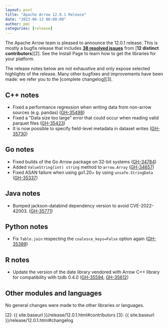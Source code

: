 ```yaml
---
layout: post
title: "Apache Arrow 12.0.1 Release"
date: "2023-06-13 00:00:00"
author: pmc
categories: [release]
---
```

<!--
{% comment %}
Licensed to the Apache Software Foundation (ASF) under one or more
contributor license agreements.  See the NOTICE file distributed with
this work for additional information regarding copyright ownership.
The ASF licenses this file to you under the Apache License, Version 2.0
(the "License"); you may not use this file except in compliance with
the License.  You may obtain a copy of the License at

http://www.apache.org/licenses/LICENSE-2.0

Unless required by applicable law or agreed to in writing, software
distributed under the License is distributed on an "AS IS" BASIS,
WITHOUT WARRANTIES OR CONDITIONS OF ANY KIND, either express or implied.
See the License for the specific language governing permissions and
limitations under the License.
{% endcomment %}
-->


The Apache Arrow team is pleased to announce the 12.0.1 release.
This is mostly a bugfix release that includes [**38 resolved issues**][1]
from [**12 distinct contributors**][2]. See the Install Page to learn how to
get the libraries for your platform.

The release notes below are not exhaustive and only expose selected highlights
of the release. Many other bugfixes and improvements have been made: we refer
you to the [complete changelog][3].

## C++ notes

 * Fixed a performance regression when writing data from non-arrow sources (e.g. pandas) ([GH-35498](https://github.com/apache/arrow/pull/35565))
 * Fixed a "Data size too large" error that could occur when reading valid parquet files ([GH-35423](https://github.com/apache/arrow/pull/35428))
 * It is now possible to specify field-level metadata in dataset writes ([GH-35730](https://github.com/apache/arrow/pull/35860))


## Go notes

* Fixed builds of the Go Arrow package on 32-bit systems ([GH-34784](https://github.com/apache/arrow/pull/35767))
* Added `ValueString(int) string` method to `arrow.Array` ([GH-34657](https://github.com/apache/arrow/pull/34986))
* Fixed ASAN failure when using go1.20+ by using `unsafe.StringData` ([GH-35337](https://github.com/apache/arrow/pull/35338))


## Java notes

* Bumped jackson-databind dependency version to avoid CVE-2022-42003. ([GH-35771](https://github.com/apache/arrow/pull/35771))


## Python notes

* Fix `Table.join` respecting the `coalesce_keys=False` option again ([GH-35389](https://github.com/apache/arrow/issues/35389))


## R notes

* Update the version of the date library vendored with Arrow C++ library for compatibility with tzdb 0.4.0 ([GH-35594](https://github.com/apache/arrow/issues/35594), [GH-35612](https://github.com/apache/arrow/issues/35612))


## Other modules and languages

No general changes were made to the other libraries or languages.


[1]: https://github.com/apache/arrow/milestone/54?closed=1
[2]: {{ site.baseurl }}/release/12.0.1.html#contributors
[3]: {{ site.baseurl }}/release/12.0.1.html#changelog
